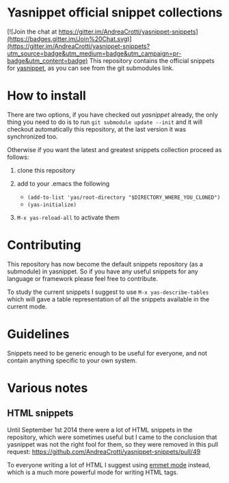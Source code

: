 # Yasnippet official snippet collections

[![Join the chat at https://gitter.im/AndreaCrotti/yasnippet-snippets](https://badges.gitter.im/Join%20Chat.svg)](https://gitter.im/AndreaCrotti/yasnippet-snippets?utm_source=badge&utm_medium=badge&utm_campaign=pr-badge&utm_content=badge)
This repository contains the official snippets for [yasnippet](http://github.com/capitaomorte/yasnippet), as you can see from the git submodules link.

# How to install

There are two options, if you have checked out *yasnippet* already, the only thing you need to do is to run `git submodule update --init`
and it will checkout automatically this repository, at the last version it was synchronized too.

Otherwise if you want the latest and greatest snippets collection proceed as follows:

1. clone this repository
2. add to your .emacs the following
   - `(add-to-list 'yas/root-directory "$DIRECTORY_WHERE_YOU_CLONED")`
   - `(yas-initialize)`

3. `M-x yas-reload-all` to activate them

# Contributing

This repository has now become the default snippets repository (as a submodule) in yasnippet.
So if you have any useful snippets for any language or framework please feel free to contribute.

To study the current snippets I suggest to use `M-x yas-describe-tables`
which will gave a table representation of all the snippets available in the current mode.


# Guidelines

Snippets need to be generic enough to be useful for everyone, and not contain anything specific to your own system.

# Various notes

## HTML snippets

Until September 1st 2014 there were a lot of HTML snippets in the repository, which were sometimes useful but I came to the conclusion that yasnippet was not the right fool for them, so they were removed in this pull request:
https://github.com/AndreaCrotti/yasnippet-snippets/pull/49

To everyone writing a lot of HTML I suggest using [emmet mode](https://github.com/smihica/emmet-mode) instead, which is a much more powerful mode for writing HTML tags.
